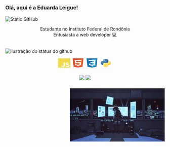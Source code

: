 ### Olá, aqui é a Eduarda Leigue!

<img align="center" src="https://img.shields.io/static/v1?label=Overview&message=LEIGUEED&color=f8efd4&style=for-the-dark&logo=GitHub" alt="Static GitHub"/>

<p align="center"> Estudante no Instituto Federal de Rondônia <br/> Entusiasta a web developer 💻</p>

##

<p>
  <img src="https://github-readme-stats.vercel.app/api?username=leigueed&theme=dark" width='370' alt="ilustração do status do github">
</p>

<div align="center">
  <img align="center" alt="eduarda-js" height="30" width="40" src="https://raw.githubusercontent.com/devicons/devicon/master/icons/javascript/javascript-plain.svg"/>
  <img align="center" alt="eduarda-html" height="30" width="40" src="https://raw.githubusercontent.com/devicons/devicon/master/icons/html5/html5-original.svg"/>
  <img align="center" alt="eduarda-css" height="30" width="40" src="https://raw.githubusercontent.com/devicons/devicon/master/icons/css3/css3-original.svg"/>
  <img align="center" alt="eduarda-Python" height="30" width="40" src="https://raw.githubusercontent.com/devicons/devicon/master/icons/python/python-original.svg"> 
  </div>

###
 
<div align="center"> 
  <a href ="ed.leigue@homtail.com"><img src="https://img.shields.io/badge/-Gmail-%23333?style=for-the-badge&logo=gmail&logoColor=white" target="_blank"></a>
  <a href="www.linkedin.com/in/eduarda-leigue" target="_blank"><img src="https://img.shields.io/badge/-LinkedIn-%230077B5?style=for-the-badge&logo=linkedin&logoColor=white" target="_blank"></a> 
</div>

###

<img align= 'right' alt="Night Coding" src="./assets_readme/girl.jpg" width='300'/>
